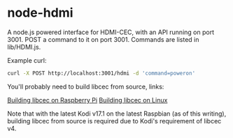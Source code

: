 # node-hdmi

A node.js powered interface for HDMI-CEC, with an API running on port 3001. 
POST a command to it on port 3001. Commands are listed in lib/HDMI.js. 

Example curl: 
```bash
curl -X POST http://localhost:3001/hdmi -d 'command=poweron'
```

You'll probably need to build libcec from source, links: 

[Building libcec on Raspberry Pi](https://github.com/Pulse-Eight/libcec/blob/master/docs/README.raspberrypi.md) 
[Building libcec on Linux](https://github.com/Pulse-Eight/libcec/blob/master/docs/README.linux.md) 

Note that with the latest Kodi v17.1 on the latest Raspbian (as of this writing), building libcec from source is required due to Kodi's requirement of libcec v4.
